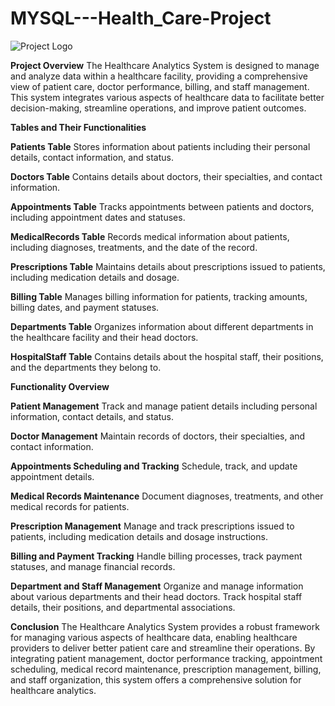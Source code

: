 # MYSQL---Health_Care-Project

![Project Logo](images/health_care.png)



**Project Overview**
The Healthcare Analytics System is designed to manage and analyze data within a healthcare facility, providing a comprehensive view of patient care, doctor performance, billing, and staff management. This system integrates various aspects of healthcare data to facilitate better decision-making, streamline operations, and improve patient outcomes.

**Tables and Their Functionalities**

**Patients Table**
Stores information about patients including their personal details, contact information, and status.

**Doctors Table**
Contains details about doctors, their specialties, and contact information.

**Appointments Table**
Tracks appointments between patients and doctors, including appointment dates and statuses.

**MedicalRecords Table**
Records medical information about patients, including diagnoses, treatments, and the date of the record.

**Prescriptions Table**
Maintains details about prescriptions issued to patients, including medication details and dosage.

**Billing Table**
Manages billing information for patients, tracking amounts, billing dates, and payment statuses.

**Departments Table**
Organizes information about different departments in the healthcare facility and their head doctors.

**HospitalStaff Table**
Contains details about the hospital staff, their positions, and the departments they belong to.

**Functionality Overview**

**Patient Management**
Track and manage patient details including personal information, contact details, and status.

**Doctor Management**
Maintain records of doctors, their specialties, and contact information.

**Appointments Scheduling and Tracking**
Schedule, track, and update appointment details.

**Medical Records Maintenance**
Document diagnoses, treatments, and other medical records for patients.

**Prescription Management**
Manage and track prescriptions issued to patients, including medication details and dosage instructions.

**Billing and Payment Tracking**
Handle billing processes, track payment statuses, and manage financial records.

**Department and Staff Management**
Organize and manage information about various departments and their head doctors. Track hospital staff details, their positions, and departmental associations.

**Conclusion**
The Healthcare Analytics System provides a robust framework for managing various aspects of healthcare data, enabling healthcare providers to deliver better patient care and streamline their operations. By integrating patient management, doctor performance tracking, appointment scheduling, medical record maintenance, prescription management, billing, and staff organization, this system offers a comprehensive solution for healthcare analytics.
